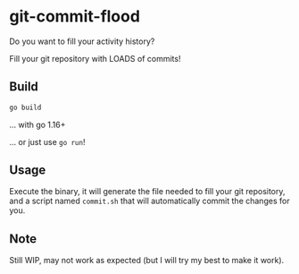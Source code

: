 # git-commit-flood

Do you want to fill your activity history?

Fill your git repository with LOADS of commits!

## Build

```bash
go build
```

... with go 1.16+

... or just use `go run`!

## Usage

Execute the binary, it will generate the file needed to fill your git
repository, and a script named `commit.sh` that will automatically commit
the changes for you.

## Note

Still WIP, may not work as expected (but I will try my best to make it work).
